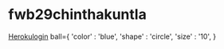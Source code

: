 # fwb29chinthakuntla
[Herokulogin](http://localhost:5000/)
ball={
        'color' : 'blue',
        'shape' : 'circle',
        'size' : '10',
}